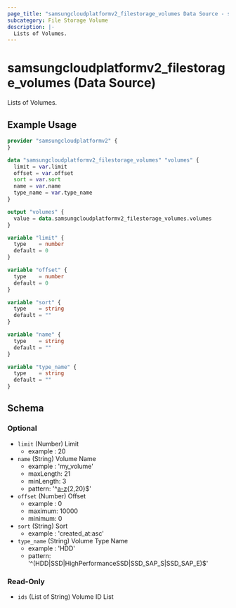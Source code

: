 ```yaml
---
page_title: "samsungcloudplatformv2_filestorage_volumes Data Source - samsungcloudplatformv2"
subcategory: File Storage Volume
description: |-
  Lists of Volumes.
---
```


# samsungcloudplatformv2_filestorage_volumes (Data Source)

Lists of Volumes.

## Example Usage

```terraform
provider "samsungcloudplatformv2" {
}

data "samsungcloudplatformv2_filestorage_volumes" "volumes" {
  limit = var.limit
  offset = var.offset
  sort = var.sort
  name = var.name
  type_name = var.type_name
}

output "volumes" {
  value = data.samsungcloudplatformv2_filestorage_volumes.volumes
}

variable "limit" {
  type    = number
  default = 0
}

variable "offset" {
  type    = number
  default = 0
}

variable "sort" {
  type    = string
  default = ""
}

variable "name" {
  type    = string
  default = ""
}

variable "type_name" {
  type    = string
  default = ""
}
```

<!-- schema generated by tfplugindocs -->
## Schema

### Optional

- `limit` (Number) Limit 
  - example : 20
- `name` (String) Volume Name 
  - example : 'my_volume' 
  - maxLength: 21  
  - minLength: 3  
  - pattern: '^[a-z]([a-z0-9_]){2,20}$'
- `offset` (Number) Offset 
  - example : 0 
  - maximum: 10000  
  - minimum: 0
- `sort` (String) Sort 
  - example : 'created_at:asc'
- `type_name` (String) Volume Type Name 
  - example : 'HDD' 
  - pattern: '^(HDD|SSD|HighPerformanceSSD|SSD_SAP_S|SSD_SAP_E)$'

### Read-Only

- `ids` (List of String) Volume ID List